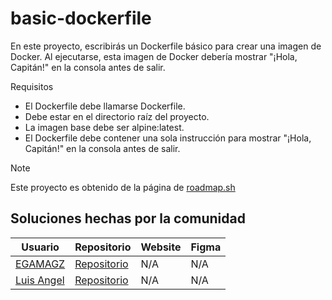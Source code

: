 # basic-dockerfile
En este proyecto, escribirás un Dockerfile básico para crear una imagen de Docker. Al ejecutarse, esta imagen de Docker debería mostrar "¡Hola, Capitán!" en la consola antes de salir.

Requisitos
- El Dockerfile debe llamarse Dockerfile.
- Debe estar en el directorio raíz del proyecto.
- La imagen base debe ser alpine:latest.
- El Dockerfile debe contener una sola instrucción para mostrar "¡Hola, Capitán!" en la consola antes de salir.

> [!NOTE]
> Este proyecto es obtenido de la página de <a href="https://roadmap.sh/projects/basic-dockerfile">roadmap.sh</a>

## Soluciones hechas por la comunidad
|Usuario|Repositorio| Website | Figma|
|-------|-----------|---------|------|
|<a href="https://github.com/EGAMAGZ">EGAMAGZ</a>|<a href="https://github.com/EGAMAGZ/basic-dockerfile/tree/EGAMAGZ-patch-1">Repositorio</a>|N/A|N/A|
|<a href="https://github.com/LuisxD14">Luis Angel</a>|<a href="https://github.com/LuisxD14/basic-dockerfile">Repositorio</a>|N/A|N/A|
